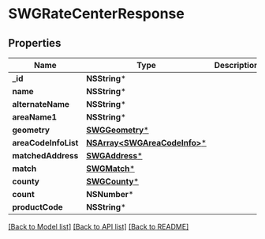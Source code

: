 # SWGRateCenterResponse

## Properties
Name | Type | Description | Notes
------------ | ------------- | ------------- | -------------
**_id** | **NSString*** |  | [optional] 
**name** | **NSString*** |  | [optional] 
**alternateName** | **NSString*** |  | [optional] 
**areaName1** | **NSString*** |  | [optional] 
**geometry** | [**SWGGeometry***](SWGGeometry.md) |  | [optional] 
**areaCodeInfoList** | [**NSArray&lt;SWGAreaCodeInfo&gt;***](SWGAreaCodeInfo.md) |  | [optional] 
**matchedAddress** | [**SWGAddress***](SWGAddress.md) |  | [optional] 
**match** | [**SWGMatch***](SWGMatch.md) |  | [optional] 
**county** | [**SWGCounty***](SWGCounty.md) |  | [optional] 
**count** | **NSNumber*** |  | [optional] 
**productCode** | **NSString*** |  | [optional] 

[[Back to Model list]](../README.md#documentation-for-models) [[Back to API list]](../README.md#documentation-for-api-endpoints) [[Back to README]](../README.md)



